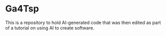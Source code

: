 # Ga4Tsp

This is a repository to hold  AI-generated code that was then edited as part of a tutorial on using AI to create software.

